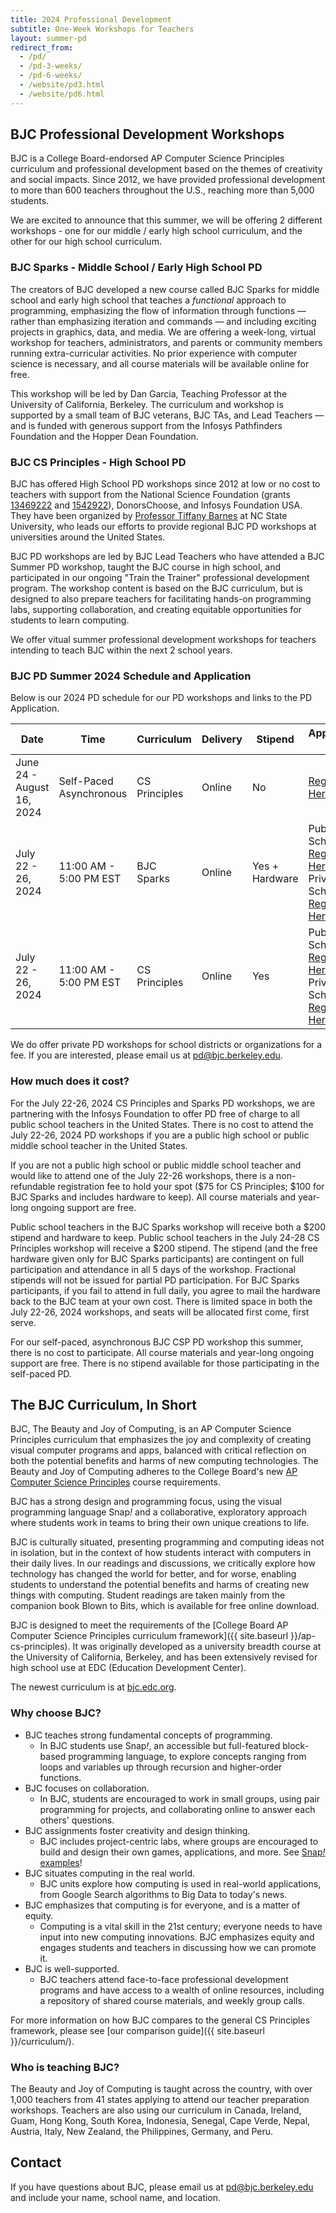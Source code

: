 ```yaml
---
title: 2024 Professional Development
subtitle: One-Week Workshops for Teachers
layout: summer-pd
redirect_from:
  - /pd/
  - /pd-3-weeks/
  - /pd-6-weeks/
  - /website/pd3.html
  - /website/pd6.html
---
```


<!-- TODO: The last redirect URLs are temporary. -->

## BJC Professional Development Workshops

[pd-interest-form-link]: https://bjc.link/BJCinterest2021
[pathfinders-email]: mailto:Pathfinders@infosysfoundationusaevents.org
<!--[pd-app-link]: https://bjc.link/PD2019App. -->
<!-- ## [For Reference Only: 2019 Informational Flyer]({{ site.baseurl }}/documents/bjc-pd-2019-flyer.pdf) -->

BJC is a College Board-endorsed AP Computer Science Principles curriculum and professional development based on the themes of creativity and social impacts. Since 2012, we have provided professional development to more than 600 teachers throughout the U.S., reaching more than 5,000 students.

We are excited to announce that this summer, we will be offering 2 different workshops - one for our middle / early high school curriculum, and the other for our high school curriculum.

<!-- <b>If you are interested in attending our PD in Summer 2021, please complete our [BJC Summer 2021 PD interest form][pd-interest-form-link]. </b> The application will be released Winter 2021, and if you leave us your contact information, we will be able to notify you when it is ready. -->
<!-- Or, if you are ready to apply to our PD workshop, please scroll to the Workshop Schedule below.</b> -->


### BJC Sparks - Middle School / Early High School PD

The creators of BJC developed a new course called BJC Sparks for middle school and early high school that teaches a <em>functional</em> approach to programming, emphasizing the flow of information through functions — rather than emphasizing iteration and commands — and including exciting projects in graphics, data, and media. We are offering a week-long, virtual workshop for teachers, administrators, and parents or community members running extra-curricular activities. No prior experience with computer science is necessary, and all course materials will be available online for free.

<!-- We are looking for a cohort of at least 20 teachers who are interested in piloting at least one semester of these new materials with students in the 2021-2022 school year and providing us with feedback to help us revise and improve these materials in exchange for a stipend described below. One of our goals is to produce a curriculum that reaches students traditionally underrepresented in computer science, so BIPOC teachers and teachers of BIPOC students are strongly encouraged to participate and provide feedback about how best we can develop a program to serve BIPOC students. -->

This workshop will be led by Dan Garcia, Teaching Professor at the University of California, Berkeley. The curriculum and workshop is supported by a small team of BJC veterans, BJC TAs, and Lead Teachers — and is funded with generous support from the Infosys Pathfinders Foundation and the Hopper Dean Foundation.


### BJC CS Principles - High School PD

[tiffany]: https://eliza.csc.ncsu.edu/
[nsf-1]: https://nsf.gov/awardsearch/showAward?AWD_ID=1346922
[nsf-2]: https://nsf.gov/awardsearch/showAward?AWD_ID=1542922
[pd-email]: mailto:pd@bjc.berkeley.edu

BJC has offered High School PD workshops since 2012 at low or no cost to teachers with support from the National Science Foundation (grants [13469222][nsf-1] and [1542922][nsf-2]), DonorsChoose, and Infosys Foundation USA. They have been organized by [Professor Tiffany Barnes][tiffany] at NC State University, who leads our efforts to provide regional BJC PD workshops at universities around the United States.

BJC PD workshops are led by BJC Lead Teachers who have attended a BJC Summer PD workshop, taught the BJC course in high school, and participated in our ongoing "Train the Trainer" professional development program. The workshop content is based on the BJC curriculum, but is designed to also prepare teachers for facilitating hands-on programming labs, supporting collaboration, and creating equitable opportunities for students to learn computing.

We offer vitual summer professional development workshops for teachers intending to teach BJC within the next 2 school years.

<!-- In 2019, we will offer several 5-day in-person regional workshops. To sign up for email updates when we finalize our 2019 locations, complete our interest form at [{{site.pd_interest_url}}]({{site.pd_interest_url}}). If you are interested in hosting a BJC workshop, or becoming a BJC Lead Teacher, email [pd@bjc.berkeley.edu][pd-email]. -->

### BJC PD Summer 2024 Schedule and Application

[admin-letter]: https://bjc.link/Admin19
[BJC PD 2019 Alternate App]: https://bjc.link/PD2019App-NoUpload
[reg-fee]: https://bjc.link/reg19

Below is our 2024 PD schedule for our PD workshops and links to the PD Application.

<!-- <b>Apps are due by May 31, 2022.</b> -->

<!-- Our Summer 2021 PD Application will be released this Winter 2021, but in the meantime, leave us your contact information on our [BJC Summer 2021 PD Interest Form][pd-interest-form-link] so we can let you know when details are released. -->

<!-- ## Summer PD Schedule -->

<!-- Thanks to the generosity of [Infosys Foundation USA][infosys], BJC will offer **FREE BJC Computer Science Professional Development** for **80 teachers** at the [Pathfinders Summer Institute][pathfinders] on **July 19-24, 2020** all online. Funds from Infosys matched funds from schools, districts, and individual donations to make it possible for teachers to attend at no cost. Find more information and access the application at the [Pathfinders website][pathfinders-app-link]. The Pathfinders application is due June 5, 2020. -->

<!-- Tuition, travel, boarding and lodging was provided. -->

[pathfinders-app-link]: http://www.infosys.org/infosys-foundation-usa/pathfinders/summer/Pages/index.aspx

<!-- We also will be holding **regional workshops** in the following locations: -->

<table class="table table-striped table-bordered">
<thead>
  <tr>
    <th scope ="col">Date</th>
    <th scope ="col">Time</th>
    <th scope ="col">Curriculum</th>
    <th scope ="col">Delivery</th>
    <th scope ="col">Stipend</th>
    <th scope ="col">Application Link</th>
  </tr>
</thead>
<tbody>
  <tr>
    <td>June 24 - August 16, 2024</td>
    <td>Self-Paced Asynchronous</td>
    <td>CS Principles</td>
    <td>Online</td>
    <td>No</td>
    <td><a href="https://bjc.link/pd-su24">Register Here</a></td>
  </tr>
  <tr>
    <td>July 22 - 26, 2024</td>
    <td>11:00 AM - 5:00 PM EST</td>
    <td>BJC Sparks</td>
    <td>Online</td>
    <td>Yes + Hardware</td>
    <td>Public Schools: <a href="https://bjc.link/pathfinders2024">Register Here</a>
        <br>Private Schools: <a href="https://bjc.link/pd-su24">Register Here</a>
    </td>
  </tr>
  <tr>
    <td>July 22 - 26, 2024</td>
    <td>11:00 AM - 5:00 PM EST</td>
    <td>CS Principles</td>
    <td>Online</td>
    <td>Yes</td>
    <td>Public Schools: <a href="https://bjc.link/pathfinders2024">Register Here</a>
        <br>Private Schools: <a href="https://bjc.link/pd-su24">Register Here</a>
    </td>
  </tr>
 </tbody>
</table>

We do offer private PD workshops for school districts or organizations for a fee. If you are interested, please email us at [pd@bjc.berkeley.edu](mailto:pd@bjc.berkeley.edu).

[infosys]: https://www.infosys.com/infosys-foundation/
[pathfinders]: https://infy.com/Pathfinders

<!--**NC and SC teachers ONLY**: Continuing in 2019, NC State University and The Citadel partnered to offer PD on integrated project-based lessons that integrate computational thinking, BJC-style, into STEM courses for middle and high school. One large 5-day workshop was offered in Charleston, SC June 24-28. For more information, please email us at [pd@bjc.berkeley.edu][pd-email].-->
<!--Scroll up to our schedule of PDs this Summer 2020 to apply!-->
<!--There are three steps to apply: -->
<!--1. Follow the instructions at [https://bjc.link/Admin19][admin-letter] to prepare an Administrator Support Letter that you can upload/send. -->
<!--2. Complete the BJC PD Summer 2019 Application at [https://bjc.link/PD2019App][pd-app-link]. Note that this form requires you to upload your resume and admin support letter. If you have problems with this form, please complete our alternate application form at [http://bjc.link/PD2019App-NoUpload][BJC PD 2019 Alternate App] and email your resume and support letter to pd@bjc.berkeley.edu. -->
<!--3. Pay the non-refundable $75 BJC PD registration fee at [https://bjc.link/reg19][reg-fee]. -->
<!--If you are interested in hosting a BJC PD workshop, email pd@bjc.berkeley.edu. -->
<!--To receive updates (but not apply), leave your name with us on our [2019 PD Interest Form](https://bit.ly/pdinterest19). Most of our dates and locations are set, but we welcome you to email us if you would like to host a BJC PD workshop, email [pd@bjc.berkeley.edu][pd-email]. -->


### How much does it cost?

For the July 22-26, 2024 CS Principles and Sparks PD workshops, we are partnering with the Infosys Foundation to offer PD free of charge to all public school teachers in the United States. There is no cost to attend the July 22-26, 2024 PD workshops if you are a public high school or public middle school teacher in the United States.

If you are not a public high school or public middle school teacher and would like to attend one of the July 22-26 workshops, there is a non-refundable registration fee to hold your spot ($75 for CS Principles; $100 for BJC Sparks and includes hardware to keep). All course materials and year-long ongoing support are free.

Public school teachers in the BJC Sparks workshop will receive both a $200 stipend and hardware to keep. Public school teachers in the July 24-28 CS Principles workshop will receive a $200 stipend. The stipend (and the free hardware given only for BJC Sparks participants) are contingent on full participation and attendance in all 5 days of the workshop. Fractional stipends will not be issued for partial PD participation. For BJC Sparks participants, if you fail to attend in full daily, you agree to mail the hardware back to the BJC team at your own cost. There is limited space in both the July 22-26, 2024 workshops, and seats will be allocated first come, first serve.

For our self-paced, asynchronous BJC CSP PD workshop this summer, there is no cost to participate. All course materials and year-long ongoing support are free. There is no stipend available for those participating in the self-paced PD.

<!-- For all of our other BJC PD workshops this summer, there is a non-refundable $75 registration fee to hold your spot. For eligible teachers attending our Summer Middle School / Early High School workshop only, we are offering a $1,000 stipend. Participants will receive half of the stipend ($500) for completing the PD and submitting research consents and pre-instruments at the beginning of the academic year. Participants will receive the other half of the stipend ($500) for submitting mid-year instruments and post-instruments at the end of the academic year. -->

<!--Participating teachers may be eligible for reimbursement for reasonable expenses for travel, lodging, and meals.-->

<!-- ### How do I become a BJC Lead Teacher?

If you are a BJC teacher, and would like to prepare to lead BJC workshops, email [pd@bjc.berkeley.edu][pd-email]. Be sure to plan to attend our BJC "Train the Trainer" Lead Teacher workshop on June 26, 2021 from 11:00 AM - 4:00 PM EST online, and one of our online 5-day BJC workshops as a Teaching Assistant (TA). -->

## The BJC Curriculum, In Short

BJC, The Beauty and Joy of Computing, is an AP Computer Science Principles curriculum that emphasizes the joy and complexity of creating visual computer programs and apps, balanced with critical reflection on both the potential benefits and harms of new computing technologies. The Beauty and Joy of Computing adheres to the College Board's new [AP Computer Science Principles](https://advancesinap.collegeboard.org/stem/computer-science-principles) course requirements.

BJC has a strong design and programming focus, using the visual programming language Snap<em>!</em> and a collaborative, exploratory approach where students work in teams to bring their own unique creations to life.

BJC is culturally situated, presenting programming and computing ideas not in isolation, but in the context of how students interact with computers in their daily lives. In our readings and discussions, we critically explore how technology has changed the world for better, and for worse, enabling students to understand the potential benefits and harms of creating new things with computing. Student readings are taken mainly from the companion book Blown to Bits, which is available for free online download.

BJC is designed to meet the requirements of the [College Board AP Computer Science Principles curriculum framework]({{ site.baseurl }}/ap-cs-principles). It was originally developed as a university breadth course at the University of California, Berkeley, and has been extensively revised for high school use at EDC (Education Development Center).

The newest curriculum is at [bjc.edc.org](https://bjc.edc.org).

### Why choose BJC?

*   BJC teaches strong fundamental concepts of programming.
    *   In BJC students use Snap<em>!</em>, an accessible but full-featured block-based programming language, to explore concepts ranging from loops and variables up through recursion and higher-order functions.
*   BJC focuses on collaboration.
    *   In BJC, students are encouraged to work in small groups, using pair programming for projects, and collaborating online to answer each others' questions.
*   BJC assignments foster creativity and design thinking.
    *   BJC includes project-centric labs, where groups are encouraged to build and design their own games, applications, and more. See [Snap<em>!</em> examples](https://snap.berkeley.edu)!
*   BJC situates computing in the real world.
    *   BJC units explore how computing is used in real-world applications, from Google Search algorithms to Big Data to today's news.
*   BJC emphasizes that computing is for everyone, and is a matter of equity.
    *   Computing is a vital skill in the 21st century; everyone needs to have input into new computing innovations. BJC emphasizes equity and engages students and teachers in discussing how we can promote it.
*   BJC is well-supported.
    *   BJC teachers attend face-to-face professional development programs and have access to a wealth of online resources, including a repository of shared course materials, and weekly group calls.

For more information on how BJC compares to the general CS Principles framework, please see [our comparison guide]({{ site.baseurl }}/curriculum/).

### Who is teaching BJC?

The Beauty and Joy of Computing is taught across the country, with over 1,000 teachers from 41 states applying to attend our teacher preparation workshops. Teachers are also using our curriculum in Canada, Ireland, Guam, Hong Kong, South Korea, Indonesia, Senegal, Cape Verde, Nepal, Austria, Italy, New Zealand, the Philippines, Germany, and Peru.

## Contact

If you have questions about BJC, please email us at [pd@bjc.berkeley.edu](mailto:pd@bjc.berkeley.edu) and include your name, school name, and location.
